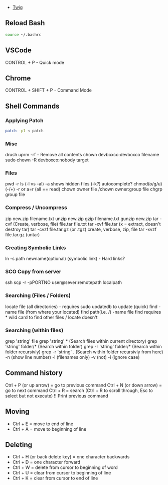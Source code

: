- [Twig](/twig)

## Reload Bash
```bash
source ~/.bashrc
```

## VSCode
CONTROL + P - Quick mode

## Chrome
CONTROL + SHIFT + P - Command Mode

## Shell Commands

### Applying Patch
```bash
patch -p1 < patch
```

### Misc
drush uprm -rf - Remove all contents
chown devboxco:devboxco filename
sudo chown -R devboxco:nobody target

### Files
pwd
-r
ls (-l vs -al) -a shows hidden files (-k?)
autocomplete?
chmod(o/g/u)(-/+) -r   or a=r (all == read)
chown owner file  /chown owner:group file
chgrp group file

### Compress / Uncompress
zip new.zip filename.txt
unzip new.zip
gzip filename.txt
gunzip new.zip
tar -cvf (Create, verbose, file) file.tar file.txt
tar -xvf file.tar (x = extract, doesn't destroy tar)
tar -cvzf file.tar.gz (or .tgz) create, verbose, zip, file
tar -xvzf file.tar.gz (untar)

### Creating Symbolic Links
ln -s path newname(optional) (symbolic link) - Hard links?

### SCO Copy from server
ssh
scp -r -pPORTNO user@sever:remotepath localpath

### Searching (Files / Folders)
locate file (all directories) - requires sudo updatedb to update (quick)
find -name file (from where your located)
find path(i.e. /) -name file
find requires * wild card to find other files / locate doesn't

### Searching (within files)
grep 'string' file
grep 'string' * (Search files within current directory)
grep 'string' folder/* (Search within folder)
grep -r 'string' folder/* (Search within folder recursivly)
grep -r 'string' . (Search within folder recursivly from here)
-n (show line number)
-l (filenames only)
-v (not)
-i (ignore case)

## Command history
Ctrl + P (or up arrow) = go to previous command
Ctrl + N (or down arrow) = go to next command
Ctrl + R = search (Ctrl + R to scroll through, Esc to select but not execute)
!!	Print previous command

## Moving
- Ctrl + E = move to end of line
- Ctrl + A = move to beginning of line

## Deleting
- Ctrl + H (or back delete key) = one character backwards
- Ctrl + D = one character forward
- Ctrl + W = delete from cursor to beginning of word
- Ctrl + U = clear from cursor to beginning of line
- Ctrl + K = clear from cursor to end of line

